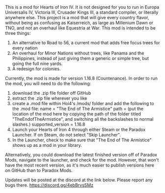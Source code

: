 This is a mod for Hearts of Iron IV. It is not designed for you to run in Europa Universalis IV, Victoria III, Crusader Kings III, a standard compiler, or literally anywhere else. 
This project is a mod that will give every country flavor, without being as confusing as Kaiserreich, as large as Millenium Dawn or TNO, and not an overhaul like Equestria at War.
This mod is intended to be three things:
1. An alternative to Road to 56, a current mod that adds free focus trees for every nation 
2. An overhaul for Minor Nations without trees, like Panama and the Philippines, instead of just giving them a generic or simple tree, but going the full nine yards.
3. A redesign for colonies.

Currently, the mod is made for version 1.16.8 (Countenance).
In order to run the mod, you will need to do the following:
1. download the .zip file folder off GitHub
2. extract the .zip file wherever you like
3. create a .mod file within Hoi4's /mods/ folder and add the following to the .mod file:
       name = "The End of The Armistice"
       path = (put the location of the mod here by copying the path of the folder titled "TheEndofTheArmistice", and switching all the backslashes to normal slashes.)
       supported_version = 1.16.8
4. Launch your Hearts of Iron 4 through either Steam or the Paradox Launcher. If on Steam, do not select "Skip Launcher".
5. In the Launcher, check to make sure that "The End of The Armistice" shows up as a mod in your library.

Alternatively, you could download the latest finished version off of Paradox Mods, navigate to the launcher, and check for the mod. However, that won't have the most recent version, as it's much easier to publish versions here on GitHub than to Paradox Mods.

Updates will be posted at the discord at the link below. Please report any bugs there.
https://discord.gg/4ebBrvsSMz

